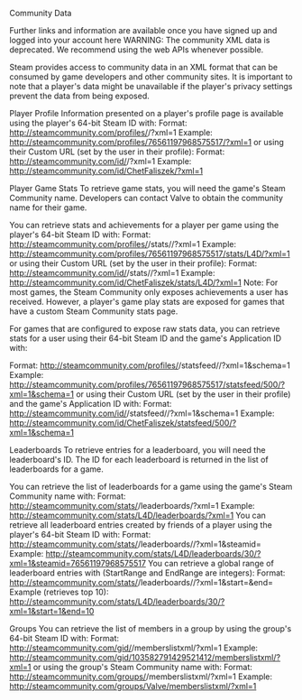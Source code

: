 Community Data

Further links and information are available once you have signed up and logged into your account here
WARNING: The community XML data is deprecated. We recommend using the web APIs whenever possible.

Steam provides access to community data in an XML format that can be consumed by game developers and other community sites. It is important to note that a player's data might be unavailable if the player's privacy settings prevent the data from being exposed.

Player Profile
Information presented on a player's profile page is available using the player's 64-bit Steam ID with:
Format: http://steamcommunity.com/profiles/<SteamID>/?xml=1
Example: http://steamcommunity.com/profiles/76561197968575517/?xml=1
or using their Custom URL (set by the user in their profile):
Format: http://steamcommunity.com/id/<CustomURL>/?xml=1
Example: http://steamcommunity.com/id/ChetFaliszek/?xml=1

Player Game Stats
To retrieve game stats, you will need the game's Steam Community name. Developers can contact Valve to obtain the community name for their game.

You can retrieve stats and achievements for a player per game using the player's 64-bit Steam ID with:
Format: http://steamcommunity.com/profiles/<SteamID>/stats/<CommunityGameName>/?xml=1
Example: http://steamcommunity.com/profiles/76561197968575517/stats/L4D/?xml=1
or using their Custom URL (set by the user in their profile):
Format: http://steamcommunity.com/id/<CustomURL>/stats/<CommunityGameName>/?xml=1
Example: http://steamcommunity.com/id/ChetFaliszek/stats/L4D/?xml=1
Note: For most games, the Steam Community only exposes achievements a user has received. However, a player's game play stats are exposed for games that have a custom Steam Community stats page.

For games that are configured to expose raw stats data, you can retrieve stats for a user using their 64-bit Steam ID and the game's Application ID with:

Format: http://steamcommunity.com/profiles/<SteamID>/statsfeed/<AppID>/?xml=1&schema=1
Example: http://steamcommunity.com/profiles/76561197968575517/statsfeed/500/?xml=1&schema=1
or using their Custom URL (set by the user in their profile) and the game's Application ID with:
Format: http://steamcommunity.com/id/<CustomURL>/statsfeed/<AppID>/?xml=1&schema=1
Example: http://steamcommunity.com/id/ChetFaliszek/statsfeed/500/?xml=1&schema=1

Leaderboards
To retrieve entries for a leaderboard, you will need the leaderboard's ID. The ID for each leaderboard is returned in the list of leaderboards for a game.

You can retrieve the list of leaderboards for a game using the game's Steam Community name with:
Format: http://steamcommunity.com/stats/<CommunityGameName>/leaderboards/?xml=1
Example: http://steamcommunity.com/stats/L4D/leaderboards/?xml=1
You can retrieve all leaderboard entries created by friends of a player using the player's 64-bit Steam ID with:
Format: http://steamcommunity.com/stats/<CommunityGameName>/leaderboards/<LeaderboardID>/?xml=1&steamid=<SteamID>
Example: http://steamcommunity.com/stats/L4D/leaderboards/30/?xml=1&steamid=76561197968575517
You can retrieve a global range of leaderboard entries with (StartRange and EndRange are integers):
Format: http://steamcommunity.com/stats/<CommunityGameName>/leaderboards/<LeaderboardID>/?xml=1&start=<StartRange>&end=<EndRange>
Example (retrieves top 10): http://steamcommunity.com/stats/L4D/leaderboards/30/?xml=1&start=1&end=10

Groups
You can retrieve the list of members in a group by using the group's 64-bit Steam ID with:
Format: http://steamcommunity.com/gid/<GroupID>/memberslistxml/?xml=1
Example: http://steamcommunity.com/gid/103582791429521412/memberslistxml/?xml=1
or using the group's Steam Community name with:
Format: http://steamcommunity.com/groups/<GroupName>/memberslistxml/?xml=1
Example: http://steamcommunity.com/groups/Valve/memberslistxml/?xml=1

